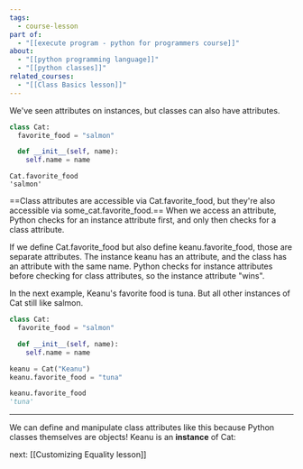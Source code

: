 ```yaml
---
tags:
  - course-lesson
part of:
  - "[[execute program - python for programmers course]]"
about:
  - "[[python programming language]]"
  - "[[python classes]]"
related_courses:
  - "[[Class Basics lesson]]"
---
```

We've seen attributes on instances, but classes can also have attributes.


```python
class Cat:
  favorite_food = "salmon"

  def __init__(self, name):
    self.name = name
```

```
Cat.favorite_food
'salmon'
```

==Class attributes are accessible via Cat.favorite_food, but they're also accessible via some_cat.favorite_food.== 
When we access an attribute, Python checks for an instance attribute first, and only then checks for a class attribute.

If we define Cat.favorite_food but also define keanu.favorite_food, those are separate attributes. The instance keanu has an attribute, and the class has an attribute with the same name. Python checks for instance attributes before checking for class attributes, so the instance attribute "wins".

In the next example, Keanu's favorite food is tuna. But all other instances of Cat still like salmon.

```python
class Cat:
  favorite_food = "salmon"

  def __init__(self, name):
    self.name = name

keanu = Cat("Keanu")
keanu.favorite_food = "tuna"
```

```python
keanu.favorite_food
'tuna'
```

___
We can define and manipulate class attributes like this because Python classes themselves are objects! Keanu is an **instance** of Cat:

next: [[Customizing Equality lesson]]

